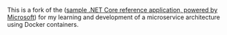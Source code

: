 This is a fork of the ([sample .NET Core reference application, powered by Microsoft](https://github.com/dotnet-architecture/eShopOnContainers)) for my learning and development of a microservice architecture using Docker containers.

